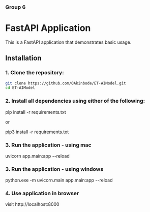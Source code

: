 ### Group 6

# FastAPI Application

This is a FastAPI application that demonstrates basic usage.

## Installation

### 1. Clone the repository:

```bash
git clone https://github.com/OAkinbode/ET-AIModel.git
cd ET-AIModel

```

### 2. Install all dependencies using either of the following:

pip install -r requirements.txt

or

pip3 install -r requirements.txt

### 3. Run the application - using mac

uvicorn app.main:app --reload

### 3. Run the application - using windows

python.exe -m uvicorn.main app.main:app --reload

### 4. Use application in browser

visit http://localhost:8000
